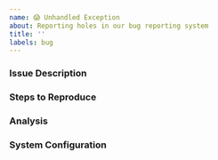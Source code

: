 ```yaml
---
name: 😱 Unhandled Exception
about: Reporting holes in our bug reporting system
title: ''
labels: bug
---
```


<!-- This is a template that helps us provide quicker feedback.
Use any relevant sections and delete what you don't need. -->

### Issue Description
<!--
Include a stack trace if possible.
If you do not see one, try looking in your temp folder for the most recently created file named
MSBuild_pid-{pid}_{guid}.failure.txt
-->

### Steps to Reproduce
<!--
* Include as many of these as possible:
* A minimal sample project that reproduces the issue
* IDE or CLI steps that create the project and reproduce the issue
* Your command line invocation
-->

### Analysis
<!-- If you think you know what the problem is, please include that here. -->

### System Configuration
<!--
What version of MSBuild are you using? (`msbuild --version` from a developer command prompt)
What version of the tool invoking MSBuild are you using? (`dotnet --version`, accessing it from the Visual Studio Installer, etc.)
OS version (or at least Windows/Mac/Linux), architecture, etc.
-->